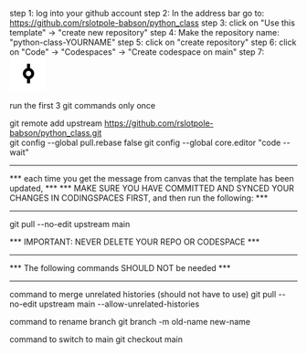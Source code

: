 
step 1: log into your github account
step 2: In the address bar go to: https://github.com/rslotpole-babson/python_class
step 3: click on "Use this template" -> "create new repository"
step 4: Make the repository name: "python-class-YOURNAME"
step 5: click on "create repository"
step 6: click on "Code" -> "Codespaces" -> "Create codespace on main"
step 7:![commit](commit.png)


run the first 3 git commands only once

git remote add upstream https://github.com/rslotpole-babson/python_class.git         
git config --global pull.rebase false
git config --global core.editor "code --wait"

***************************************************************************************************************
*** each time you get the message from canvas that the template has been updated,                           ***
*** MAKE SURE YOU HAVE COMMITTED AND SYNCED YOUR CHANGES IN CODINGSPACES FIRST, and then run the following: ***
***************************************************************************************************************

git pull --no-edit upstream main 

*** IMPORTANT: NEVER DELETE YOUR REPO OR CODESPACE ***

***************************************************
*** The following commands SHOULD NOT be needed ***
***************************************************

command to merge unrelated histories (should not have to use)
git pull --no-edit upstream main --allow-unrelated-histories

command to rename branch
git branch -m old-name new-name

command to switch to main
git checkout main



